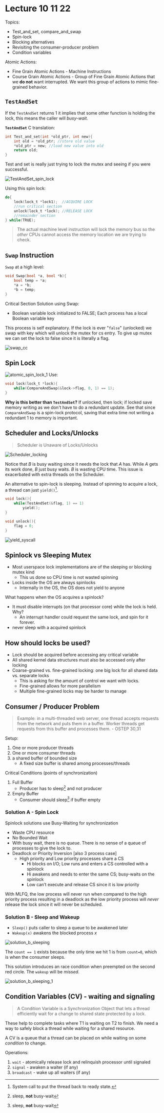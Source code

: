 # Lecture 10 11 22 
Topics:
+ Test_and_set, compare_and_swap
+ Spin-lock
+ Blocking alternatives
+ Revisiting the consumer-producer problem
+ Condition variables

Atomic Actions:
- Fine Grain Atomic Actions - Machine Instructions
- Course Grain Atomic Actions - Group of Fine Grain Atomic Actions that we **do not** want interrupted. We want this group of actions to mimic fine-grained behavior.

## `TestAndSet`
If the `TestAndSet` returns 1 it implies that some other function is holding the lock, this means the caller will *busy-wait*.

**`TestAndSet`** C translation:
```c
int Test_and_set(int *old_ptr, int new){ 
	int old = *old_ptr; //store old value 
	*old_ptr = new; //load new value into old 
	return old; 
}
```

Test and set is really just trying to lock the mutex and seeing if you were successful. 

![TestAndSet_spin_lock](/img/TestAndSet_spin_lock.png)

Using this spin lock:
```c
do{
	lock(lock_t *lock1);  //ACQUIRE LOCK
	//run critical section
	unlock(lock_t *lock); //RELEASE LOCK
	//remainder section
} while(TRUE);
```

> The actual machine level instruction will lock the memory bus so the *other* CPUs cannot access the memory location we are trying to check.  

## `Swap` Instruction
`Swap` at a high level:

```c
void Swap(bool *a, bool *b){
	bool temp = *a;
	*a = *b;
	*b = temp;
}
```

Critical Section Solution using Swap:
- Boolean variable lock initialized to FALSE; Each process has a local Boolean variable key

This process is self explanatory. If the lock is ever "`false`" (unlocked) we swap with key which will unlock the mutex for cs entry. To give up mutex we can set the lock to false since it is literally a flag. 

<!--```c
do {
	key = TRUE;
	while(key == TRUE){
		Swap(&lock, &key);
		//run critical section
		lock = FALSE;
	}
} while(TRUE);
-->

![swap_cc](/img/swap_cc.png)

## Spin Lock
![atomic_spin_lock_1](/img/atomic_spin_lock_1.png)
Use:
```c
void lock(lock_t *lock){
	while(CompareAndSwap(&lock->flag, 0, 1) == 1);
}
```

**Why is this better than `TestAndSet`?**
If unlocked, then lock; if locked save memory writing as we don't have to do a redundant update. See that since `CompareAndSwap` is a spin-lock protocol, saving that extra time not writing a redundant $1$ to memory is important. 

## Scheduler and Locks/Unlocks

> Scheduler is Unaware of Locks/Unlocks

![Scheduler_locking](/img/Scheduler_locking.png)

Notice that $B$ is busy waiting since it needs the lock that $A$ has. While $A$ gets its work done, $B$ just busy waits. $B$ is wasting CPU time. This issue is exacerbated with extra threads on the Scheduler. 

An alternative to spin-lock is sleeping. Instead of spinning to acquire a lock, a thread can just `yield()`[^1].

```c
void lock(){
	while(TestAndSet(&flag, 1) == 1)
		yield();
}

void unlock(){
	flag = 0;
}
```

![yield_syscall](/img/yield_syscall.png)

## Spinlock vs Sleeping Mutex
+ Most userspace lock implementations are of the sleeping or blocking mutex kind
	+ This us done so CPU time is not wasted spinning
+ Locks inside the OS are always spinlocks
	+ Internally in the OS, the OS does not yield to anyone

What happens when the OS acquires a spinlock?
+ It must disable interrupts (on that processor core) while the lock is held. Why? 
	+ An interrupt handler could request the same lock, and spin for it forever.
+ never sleep with a acquired spinlock

## How should locks be used?
+ Lock should be acquired before accessing any critical variable
+ All shared kernel data structures must also be accessed only after locking
+ Coarse-grained vs. fine-grained locking: one big lock for all shared data vs. separate locks
	+ This is asking for the amount of control we want with locks. 
	+ Fine-grained allows for more parallelism
	+ Multiple fine-grained locks may be harder to manage

## Consumer / Producer Problem
> Example: in a multi-threaded web server, one thread accepts requests from the network and puts them in a buffer. Worker threads get requests from this buffer and processes them. - OSTEP 30,31

Setup: 
1. One or more producer threads
2. One or more consumer threads
3. a shared buffer of bounded size
	+ A fixed size buffer is shared among processes/threads

Critical Conditions (points of synchronization)
1. Full Buffer
	+ Producer has to sleep[^2] and not producer
2. Empty Buffer
	+ Consumer should sleep[^2] if buffer empty 

### Solution A - Spin Lock
Spinlock solutions use Busy-Waiting for
synchronization
+ Waste CPU resource
+ No Bounded Wait
+ With busy wait, there is no *queue*. There is no sense of a queue of processes to give the lock to. 
+ Deadlock or Priority Inversion [also 3 process case]
	+ High priority and Low priority processes share a CS
		+ Hi blocks on I/O; Low runs and enters a CS controlled with a spinlock
		+ Hi awakens and needs to enter the same CS; busy-waits on the spinlock
		+ Low can’t execute and release CS since it is low priority

With MLFQ, the low process will never run when compared to the high priority process resulting in a deadlock as the low priority process will *never* release the lock since it will never be scheduled.

### Solution B - Sleep and Wakeup
+ `Sleep()` puts caller to sleep a queue to be awakened later
+ `Wakeup(x)` awakens the blocked process $x$ 

![solution_b_sleeping](/img/solution_b_sleeping.png)

The `count == 1` exists because the only time we hit $1$ is from `count=0`, which is when the consumer sleeps.

This solution introduces an race condition when preempted on the second red circle. The `wakeup` will be *missed*.

![solution_b_sleeping_1](/img/solution_b_sleeping_1.png)

## Condition Variables (CV) - waiting and signaling

> A Condition Variable is a Synchronization Object that lets a thread efficiently wait for a change to shared state protected by a lock.

These help to complete tasks where T1 is waiting on T2 to finish. We need a way to safely block a thread while waiting for a shared resource. 

A CV is a queue that a thread can be placed on while waiting on some *condition* to change. 

Operations:
1. `wait` - atomically release lock and relinquish processor until signaled
2. `signal` - awaken a waiter (if any)
3. `broadcast` - wake up all waiters (if any)




[^1]: System call to put the thread back to ready state. 
[^2]: sleep, **not** busy-wait